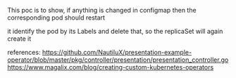 This poc is to show, if anything is changed in configmap then the corresponding pod should restart

it identify the pod by its Labels and delete that, so the replicaSet will again create it

references: https://github.com/NautiluX/presentation-example-operator/blob/master/pkg/controller/presentation/presentation_controller.go
https://www.magalix.com/blog/creating-custom-kubernetes-operators
